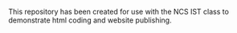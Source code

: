 This repository has been created for use with the NCS IST class to demonstrate html coding and website publishing.